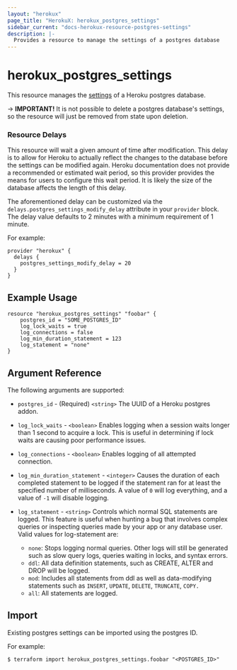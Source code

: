 ```yaml
---
layout: "herokux"
page_title: "HerokuX: herokux_postgres_settings"
sidebar_current: "docs-herokux-resource-postgres-settings"
description: |-
  Provides a resource to manage the settings of a postgres database
---
```


# herokux\_postgres\_settings

This resource manages the [settings](https://devcenter.heroku.com/articles/heroku-postgres-settings)
of a Heroku postgres database.

-> **IMPORTANT!**
It is not possible to delete a postgres database's settings, so the resource will just be removed from state upon deletion.

### Resource Delays
This resource will wait a given amount of time after modification. This delay is to allow for Heroku to actually reflect
the changes to the database before the settings can be modified again. Heroku documentation does not provide
a recommended or estimated wait period, so this provider provides the means for users to configure this wait period.
It is likely the size of the database affects the length of this delay.

The aforementioned delay can be customized via the `delays.postgres_settings_modify_delay` attribute in your `provider` block.
The delay value defaults to 2 minutes with a minimum requirement of 1 minute.

For example:
```hcl-terraform
provider "herokux" {
  delays {
    postgres_settings_modify_delay = 20
  }
}
```

## Example Usage

```hcl-terraform
resource "herokux_postgres_settings" "foobar" {
	postgres_id = "SOME_POSTGRES_ID"
	log_lock_waits = true
	log_connections = false
	log_min_duration_statement = 123
	log_statement = "none"
}
```

## Argument Reference

The following arguments are supported:

* `postgres_id` - (Required) `<string>` The UUID of a Heroku postgres addon.

* `log_lock_waits` - `<boolean>` Enables logging when a session waits longer than 1 second
to acquire a lock. This is useful in determining if lock waits are causing poor performance issues.

* `log_connections` - `<boolean>` Enables logging of all attempted connection.

* `log_min_duration_statement` - `<integer>` Causes the duration of each completed statement to be logged
if the statement ran for at least the specified number of milliseconds. A value of `0` will log everything,
and a value of `-1` will disable logging.

* `log_statement` - `<string>` Controls which normal SQL statements are logged. This feature is useful
when hunting a bug that involves complex queries or inspecting queries made by your app or any database user.
Valid values for log-statement are:
  - `none`: Stops logging normal queries. Other logs will still be generated such as slow query logs, queries waiting in locks, and syntax errors.
  - `ddl`: All data definition statements, such as CREATE, ALTER and DROP will be logged.
  - `mod`: Includes all statements from ddl as well as data-modifying statements such as `INSERT`, `UPDATE`, `DELETE`, `TRUNCATE`, `COPY.`
  - `all`: All statements are logged.

## Import

Existing postgres settings can be imported using the postgres ID.

For example:
```shell script
$ terraform import herokux_postgres_settings.foobar "<POSTGRES_ID>"
```

